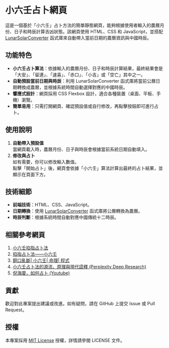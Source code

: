 # 小六壬占卜網頁

這是一個基於「小六壬」占卜方法的簡單靜態網頁，能夠根據使用者輸入的農曆月份、日子和時辰計算吉凶狀態。該網頁使用 HTML、CSS 和 JavaScript，並搭配 [LunarSolarConverter](https://github.com/isee15/Lunar-Solar-Calendar-Converter) 函式庫來自動帶入當前日期的農曆資訊與中國時辰。

## 功能特色

- **小六壬占卜算法**：依據輸入的農曆月份、日子和時辰計算結果，最終結果會是「大安」、「留連」、「速喜」、「赤口」、「小吉」或「空亡」其中之一。
- **自動預設當前日期與時辰**：利用 LunarSolarConverter 函式庫將當前公曆日期轉換成農曆，並根據系統時間自動選擇對應的中國時辰。
- **響應式設計**：網頁採用 CSS Flexbox 設計，適合各種裝置（桌面、平板、手機）瀏覽。
- **簡單易用**：只需打開網頁、確認預設值或自行修改，再點擊按鈕即可進行占卜。

## 使用說明

1. **自動帶入預設值**  
   當網頁載入時，農曆月份、日子與時辰會根據當前系統日期自動填入。
2. **修改與占卜**  
   如有需要，你可以修改輸入數值。  
   點擊「開始占卜」後，網頁會依據「小六壬」算法計算出最終的占卜結果，並顯示在頁面下方。

## 技術細節

- **前端技術**：HTML、CSS、JavaScript。
- **日期轉換**：使用 [LunarSolarConverter](https://github.com/isee15/Lunar-Solar-Calendar-Converter) 函式庫將公曆轉換為農曆。
- **時辰判斷**：根據系統時間自動對應中國傳統十二時辰。

## 相關參考網頁

1. [小六壬掐指占卜法](http://www.lukyam.com/04/04b_91.htm)
2. [掐指占卜法——小六壬](https://blog.udn.com/guccitao/180374186)
3. [銅口亂斷| 小六壬| 命理| 程式](https://vocus.cc/article/63a6db7dfd897800013450e8)
4. [小六壬占卜法的源流、原理與現代詮釋 (Perplexity Deep Research)](https://www.perplexity.ai/search/qing-yan-jiu-yi-zhong-xuan-xue-aOENdRW_Q4yWG9HcwJZB5Q)
5. [倪海廈，如何占卜 (Youtube)](https://www.youtube.com/watch?v=1KYhDGldkt4&t=48s)

## 貢獻

歡迎對此專案提出建議或改進。如有疑問，請在 GitHub 上提交 Issue 或 Pull Request。

## 授權

本專案採用 [MIT License](LICENSE) 授權，詳情請參閱 LICENSE 文件。

